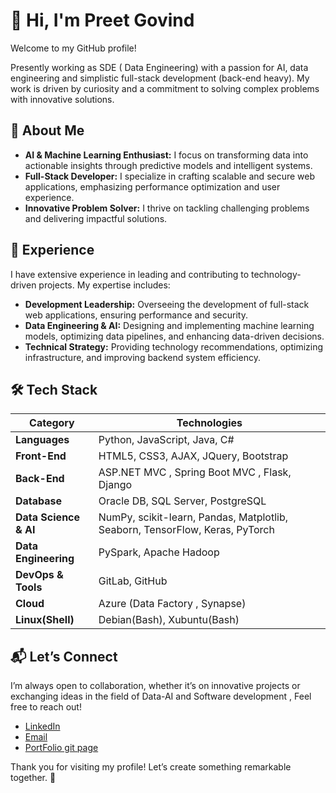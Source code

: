 # 👋 Hi, I'm Preet Govind

Welcome to my GitHub profile!

Presently working as SDE ( Data Engineering) with a passion for AI, data engineering and simplistic full-stack development (back-end heavy). 
My work is driven by curiosity and a commitment to solving complex problems with innovative solutions.
<!--
[//]: # (## 🔍 Seeking Opportunities )
Presently working as SDE (Data Engineering).
If you're interested in collaborating or know of any opportunities in the field of Data-AI and partly Software dev.

[//]: # (- I am **actively seeking new job opportunities** with nearly 2 years of experience.)
[comment]: <> (- Available to **start** from **September 2024**.)
[//]: <> (- Looking for roles in **AI, Data Science, ML or Data Engineering**.)
- If you're interested in collaborating or know of any opportunities in the field of Data-AI, **feel free to [reach out](#-lets-connect)**!
- Resume at [Link](https://github.com/Preet-Govind/Preet-Govind.github.io/blob/main/PreetGovind_Resume.pdf)
-->
## 🚀 About Me

- **AI & Machine Learning Enthusiast:** I focus on transforming data into actionable insights through predictive models and intelligent systems.
- **Full-Stack Developer:** I specialize in crafting scalable and secure web applications, emphasizing performance optimization and user experience.
- **Innovative Problem Solver:** I thrive on tackling challenging problems and delivering impactful solutions.

## 💼 Experience

I have extensive experience in leading and contributing to technology-driven projects. My expertise includes:

- **Development Leadership:** Overseeing the development of full-stack web applications, ensuring performance and security.
- **Data Engineering & AI:** Designing and implementing machine learning models, optimizing data pipelines, and enhancing data-driven decisions.
- **Technical Strategy:** Providing technology recommendations, optimizing infrastructure, and improving backend system efficiency.

## 🛠️ Tech Stack

| Category                | Technologies                                                                                              |
|-------------------------|-----------------------------------------------------------------------------------------------------------|
| **Languages**           | Python, JavaScript, Java, C#                                                                            |
| **Front-End**           | HTML5, CSS3, AJAX, JQuery, Bootstrap                                                                    |
| **Back-End**            | ASP.NET MVC , Spring Boot MVC , Flask, Django                                                           |
| **Database**            | Oracle DB, SQL Server, PostgreSQL                                                                       |
| **Data Science & AI**   | NumPy, scikit-learn, Pandas, Matplotlib, Seaborn, TensorFlow, Keras, PyTorch                            |
| **Data Engineering**    | PySpark, Apache Hadoop                                                                                  |
| **DevOps & Tools**      | GitLab, GitHub                                                                                          |
| **Cloud**               | Azure (Data Factory , Synapse)                                                                          |
| **Linux(Shell)**        | Debian(Bash), Xubuntu(Bash)                                                                              |


## 📬 Let’s Connect

I’m always open to collaboration, whether it’s on innovative projects or exchanging ideas in the field of Data-AI and Software development , 
Feel free to reach out!
- [LinkedIn](https://www.linkedin.com/in/preet-govind-400ab615/)
- [Email](mailto:preet.govind.23@gmail.com)
- [PortFolio git page](https://preet-govind.github.io)
  

Thank you for visiting my profile! Let’s create something remarkable together. 🚀
